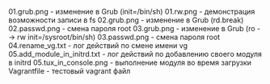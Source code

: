 01.grub.png - изменение в Grub (init=/bin/sh)
01.rw.png - демонстрация возможности записи в fs
02.grub.png - изменение в Grub (rd.break)
02.passwd.png - смена пароля root
03.grub.png - изменение в Grub (ro --> rw init=/sysroot/bin/sh)
03.passwd.png - смена пароля root
04.rename_vg.txt - лог действий по смене имени vg
05.add_module_in_initrd.txt - лог действий по добавлению своего модуля в initrd
05.tux_in_console.png - выполнение модуля во время загрузки
Vagrantfile - тестовый vagrant файл
